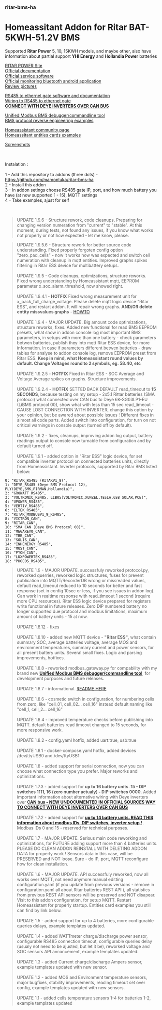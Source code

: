 ### ritar-bms-ha
# <b>Homeassitant Addon for Ritar BAT-5KWH-51.2V BMS</b></br>

Supported **Ritar Power** 5, 10, 15KWH models, and maybe other, also have information about partial support **YHI Energy** and **Hollandia Power** batteries</br>

[RITAR POWER Site](https://www.gptess.com/lithium-ion_battery_System/66.html)\
[Official documentation](https://github.com/mamontuka/ritar-bms-ha/tree/main/official_documentation) \
[Official service software](https://github.com/mamontuka/ritar-bms-ha/tree/main/official_bms_software) \
[Official monitoring bluetooth android application](https://github.com/mamontuka/ritar-bms-ha/tree/main/android_bluetooth_monitoring_app) \
[Review pictures](https://github.com/mamontuka/ritar-bms-ha/tree/main/battery_review_pictures)

[RS485 to ethernet gate software and documentation](https://github.com/mamontuka/ritar-bms-ha/tree/main/RS-485_to_ethernet_gate)\
[Wiring to RS485 to ethernet gate](https://github.com/mamontuka/ritar-bms-ha/blob/main/RS-485_to_ethernet_gate/WIRING.md)\
[**CONNECT WITH DEYE INVERTERS OVER CAN BUS**](https://github.com/mamontuka/ritar-bms-ha/tree/main/UNDOCUMENTED_WIRING_WITH_DEYE/README.md)

[Unified Modbus BMS debugger/commandline tool](https://github.com/mamontuka/ritar-bms-ha/tree/main/Modbus_BMS_Debugger)\
[BMS protocol reverse engineering examples](https://github.com/mamontuka/ritar-bms-ha/tree/main/bms_protocol_reverse%20engineering)

[Homeassistant community page](https://community.home-assistant.io/t/ritar-bat-5kwh-51-2v-lifepo4-battery/)\
[Homeassitant entities cards examples](https://github.com/mamontuka/ritar-bms-ha/tree/main/homeassistant_entities_cards_examples)

[Screenshots](https://github.com/mamontuka/ritar-bms-ha/tree/main/homeassistant_entities_cards_examples/homeassistant_screenshots)

</br>\
Instalation : </br>\
1 - Add this repository to addons (three dots) - https://github.com/mamontuka/ritar-bms-ha </br>
2 - Install this addon </br>
3 - In addon setings choose RS485 gate IP, port, and how much battery you have (at now supported 1 - 15), MQTT settings </br>
4 - Take examples, ajust for self </br>
</br>
</br>

>UPDATE 1.9.6 - Structure rework, code cleanups. Preparing for changing version numeration from "current" to "stable". At this moment, during tests, not found any issues, if you know what works not properly or not how expected - let me know, please. <br>

>UPDATE 1.9.5.6 - Structure rework for better source code understanding. Fixed properly forgoten config option "zero_pad_cells" - now it works how was expected and switch cell numeration with cleanup in mqtt entities. Improved graphs spikes filtering in Ritar ESS device for multibattery setups. </br>\
UPDATE 1.9.5 - Code cleanups, optimizations, structure reworks. Fixed wrong understanding by Homeassistant mqtt, EEPROM parameter x_soc_alarm_threshold, now showed right.</br>\
UPDATE 1.9.4.1 - **HOTFIX** Fixed wrong measurement unit for x_pack_full_charge_voltage. Please delete mqtt logic device "Ritar ESS", and restart addon. It will repair wrong graphs. **AND/OR delete entity missvalues graphs** - [HOWTO](https://github.com/mamontuka/ritar-bms-ha/blob/main/homeassistant_entities_cards_examples/homeassistant_screenshots/delete_entity_missvalues_graphs.jpg)</br>\
UPDATE 1.9.4 - MAJOR UPDATE. Big amount code optimizations, structure reworks, fixes. Added new functional for read BMS EEPROM presets, what show in addon console log most important BMS parameters, in setups with more than one battery - check parameters betwen batteries, publish they into mqtt Ritar ESS device, for more information. In case if parameters different betwen batteries - draw tables for analyse to addon console log, remove EEPROM preset from Ritar ESS. **Keep in mind, what Homeassistant round values by default. Change Voltages round to 2 symbols, eg. 58.40, etc**</br>\
UPDATE 1.9.2.5 - **HOTFIX** Fixed in Ritar ESS - SOC Average and Voltage Average spikes on graphs. Structure improvements. </br>\
UPDATE 1.9.2.4 - **HOTFIX** SETTED BACK DEFAULT read_timeout to **15 SECONDS**, because testing on my setup - 2x5.1 Rittar batteries (SMA protocol) what connected over CAN bus to Deye 6K-SG03LP1-EU (LiBMS protocol 00), show what with less than 15 sec read_timeout - CAUSE LOST CONNECTION WITH INVERTER, change this option by your opinion, but be awared about possible issues ! Different fixes in almost all code parts. Added switch into configuration, for turn on not critical warnings in console output (turned off by default).</br>\
UPDATE 1.9.2 - fixes, cleanups, improving addon log output, battery readings output to console now turnable from configuration and by default turned off. </br>\
UPDATE 1.9.1 - added option in "Ritar ESS" logic device, for set compatible inverter protocol on connected batteries units, directly from Homeassistant. Inverter protocols, supported by Ritar BMS listed below: </br>

    0: "RITAR_RS485 (RITARV1_8)",
    1: "DEYE_RS485 (Deye BMS Protocol 12), PLY(DEYE,SMK,FIRMAN,Hollandia)",
    2: "GROWATT_RS485",
    3: "VOLTRONIC_RS485, LIB05(VOLTRONIC,XUNZEL,TESLA,GSB SOLAR,PCE)",
    4: "UPOWER_RS485",
    5: "VERTIV_RS485",
    6: "ELTEK_RS485",
    7: "RITAR_MODBUSV1_9_RS485",
    8: "VICTRON_CAN",
    9: "RITAR_CAN",
    10: "SMA_CAN (Deye BMS Protocol 00)",
    11: "MEGAREVO_CAN",
    12: "TBB_CAN",
    13: "SOLIS_CAN",
    14: "INHENERGY_RS485",
    15: "MUST_CAN",
    16: "PYON_CAN",
    17: "LUXPOWERTEK_RS485",
    18: "PHOCOS_RS485",

>UPDATE 1.9 - MAJOR UPDATE. successfuly reworked protocol.py, reworked querries, reworked logic structures, fuses for prevent publication into MQTT/RecorderDB wrong or missreaded values, default read_timeout reduced to 10 seconds for better and fast response (set in config 10sec or less, if you see issues in addon log). Can work in realtime response with read_timeout 1 second (require more CPU resources). Ritar ESS logic device prepared for registers write functional in future releases. Zero DIP numbered battery no longer supported due protocol and modbus limitations, maximum amount of battery units - 15 at now. </br>\
UPDATE 1.8.12 - fixes </br>\
UPDATE 1.8.10 - added new MQTT device - **"Ritar ESS"**, what contain summary SOC, average batteries voltage, average MOS and environment temperatures, summary current and power sensors, for all present battery units. Several small fixes. Logic and parsing improvements, hotfixes. </br>\
UPDATE 1.8.8 - reworked modbus_gateway.py for compability with my brand new [**Unified Modbus BMS debugger/commandline tool**](https://github.com/mamontuka/ritar-bms-ha/tree/main/Modbus_BMS_Debugger), for development purposes and future releases. </br>\
UPDATE 1.8.7 - informational. [README HERE](https://github.com/mamontuka/ritar-bms-ha/tree/main/BMS_SETTINGS) </br>\
UPDATE 1.8.6 - cosmetic switch in configuration, for numbering cells from zero, like "cell_01, cell_02... cell_16" instead default naming like "cell_1, cell_2... cell_16" </br> \
UPDATE 1.8.4 - improved temperature checks before publishing into MQTT. default batteries read timeout changed to 15 seconds, for more responsive work. </br>\
UPDATE 1.8.2 - config.yaml hotfix, added uart:true, usb:true </br>\
UPDATE 1.8.1 - docker-compose.yaml hotfix, added devices /dev/ttyUSB0 and /dev/ttyUSB1 </br>\
UPDATE 1.8 - added support for serial connection, now you can choose what connection type you prefer. Major reworks and optimizations. </br>\
UPDATE 1.7.3 - added support for **up to 16 battery units. 15 - DIP switches 1111, 16 (zero number actualy) - DIP switches 0000.** Added important information about alternative wiring with Deye inverters over [**CAN bus - NEW UNDOCUMENTED IN OFFICIAL SOURCES WAY TO CONNECT WITH DEYE INVERTERS OVER CAN BUS**](https://github.com/mamontuka/ritar-bms-ha/tree/main/UNDOCUMENTED_WIRING_WITH_DEYE/README.md) </br>\
UPDATE 1.7.2 - added support for [**up to 14 battery units. READ THIS information about modbus IDs, DIP switches, inverter setup !**](https://github.com/mamontuka/ritar-bms-ha/blob/main/RS-485_to_ethernet_gate/WIRING.md) . Modbus IDs 0 and 15 - reserved for technical purposes. </br>\
UPDATE 1.7 - MAJOR UPDATE. Serious main code reworking and optimizations, for FUTURE adding support more than 4 batteries units. PLEASE DO CLEAN ADDON REINSTALL WITH DELETING ADDON DATA for properly work ! Sensors data in this case, will be PRESERVED and NOT loose. Sure - do IP, port, MQTT reconfigure how for clean installation.</br>\
UPDATE 1.6 - MAJOR UPDATE. API successfuly reworked, now all works over MQTT, not need anymore manual editting configuration.yaml (if you update from previous versions - remove in configuration.yaml all about Ritar batteries REST API ), all statistics from previous REST API sensors will be preserved and NOT disapear. Visit to this addon configuration, for setup MQTT. Restart Homeassistant for properly startup. Entities card examples you still can find by link below. </br>\
UPDATE 1.5 - added support for up to 4 batteries, more configurable queries delays, example templates updated. </br>\
UPDATE 1.4 - added WATTmeter charge/discharge power sensor, configurable RS485 connection timeout, configurable queries delay (usualy not need to be ajusted, but let it be), reworked voltage and SOC sensors API annoncement,  example templates updated. </br>\
UPDATE 1.3 - added Current charge/discharge Ampers sensor, example templates updated with new sensor. </br>\
UPDATE 1.2 - added MOS and Environment temperature sensors, major bugfixes, stability improvements, reading timeout set over config, example templates updated with new sensors. </br>\
UPDATE 1.1 - added cells temperature sensors 1-4 for batteries 1-2, example templates updated</br>
